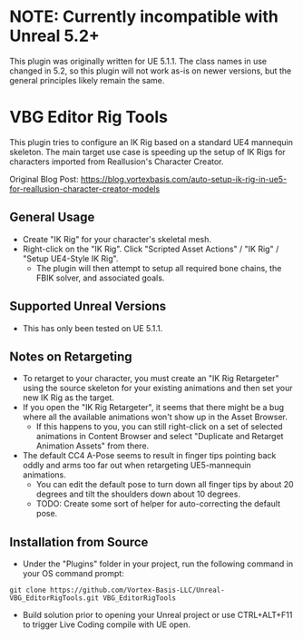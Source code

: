 # NOTE: Currently incompatible with Unreal 5.2+
This plugin was originally written for UE 5.1.1. The class names in use changed in 5.2, so this plugin will not work as-is on newer versions, but
the general principles likely remain the same.

# VBG Editor Rig Tools

This plugin tries to configure an IK Rig based on a standard UE4 mannequin skeleton. The main target use case is speeding up 
the setup of IK Rigs for characters imported from Reallusion's Character Creator.

Original Blog Post: https://blog.vortexbasis.com/auto-setup-ik-rig-in-ue5-for-reallusion-character-creator-models

## General Usage

- Create "IK Rig" for your character's skeletal mesh.
- Right-click on the "IK Rig". Click "Scripted Asset Actions" / "IK Rig" / "Setup UE4-Style IK Rig".
  - The plugin will then attempt to setup all required bone chains, the FBIK solver, and associated goals.

## Supported Unreal Versions
- This has only been tested on UE 5.1.1.

## Notes on Retargeting

- To retarget to your character, you must create an "IK Rig Retargeter" using the source skeleton for your existing animations and then set your new IK Rig as the target.
- If you open the "IK Rig Retargeter", it seems that there might be a bug where all the available animations won't show up in the Asset Browser.
  - If this happens to you, you can still right-click on a set of selected animations in Content Browser and select "Duplicate and Retarget Animation Assets" from there.
- The default CC4 A-Pose seems to result in finger tips pointing back oddly and arms too far out when retargeting UE5-mannequin animations.
  - You can edit the default pose to turn down all finger tips by about 20 degrees and tilt the shoulders down about 10 degrees.
  - TODO: Create some sort of helper for auto-correcting the default pose.

## Installation from Source

- Under the "Plugins" folder in your project, run the following command in your OS command prompt:
```
git clone https://github.com/Vortex-Basis-LLC/Unreal-VBG_EditorRigTools.git VBG_EditorRigTools
```
- Build solution prior to opening your Unreal project or use CTRL+ALT+F11 to trigger Live Coding compile with UE open.
